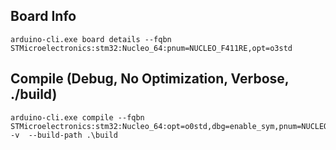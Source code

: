 
## Board Info

```console
arduino-cli.exe board details --fqbn STMicroelectronics:stm32:Nucleo_64:pnum=NUCLEO_F411RE,opt=o3std
```

## Compile (Debug, No Optimization, Verbose, ./build)

```console
arduino-cli.exe compile --fqbn STMicroelectronics:stm32:Nucleo_64:opt=o0std,dbg=enable_sym,pnum=NUCLEO_F411RE -v  --build-path .\build
```